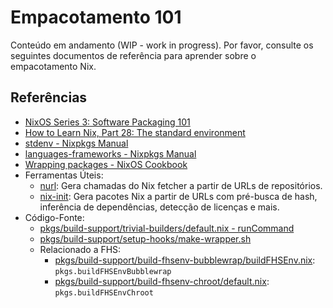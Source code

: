 # Empacotamento 101

Conteúdo em andamento (WIP - work in progress). Por favor, consulte os seguintes
documentos de referência para aprender sobre o empacotamento Nix.

## Referências

- [NixOS Series 3: Software Packaging 101](https://lantian.pub/en/article/modify-computer/nixos-packaging.lantian/)
- [How to Learn Nix, Part 28: The standard environment](https://ianthehenry.com/posts/how-to-learn-nix/the-standard-environment/)
- [stdenv - Nixpkgs Manual](https://github.com/NixOS/nixpkgs/tree/nixos-unstable/doc/stdenv)
- [languages-frameworks - Nixpkgs Manual](https://github.com/NixOS/nixpkgs/tree/nixos-unstable/doc/languages-frameworks)
- [Wrapping packages - NixOS Cookbook](https://wiki.nixos.org/wiki/Nix_Cookbook#Wrapping_packages)
- Ferramentas Úteis:
  - [nurl](https://github.com/nix-community/nurl): Gera chamadas do Nix fetcher a partir
    de URLs de repositórios.
  - [nix-init](https://github.com/nix-community/nix-init): Gera pacotes Nix a partir de
    URLs com pré-busca de hash, inferência de dependências, detecção de licenças e mais.
- Código-Fonte:
  - [pkgs/build-support/trivial-builders/default.nix - runCommand](https://github.com/NixOS/nixpkgs/blob/nixos-25.05/pkgs/build-support/trivial-builders/default.nix#L21-L49)
  - [pkgs/build-support/setup-hooks/make-wrapper.sh](https://github.com/NixOS/nixpkgs/blob/nixos-25.05/pkgs/build-support/setup-hooks/make-wrapper.sh)
  - Relacionado a FHS:
    - [pkgs/build-support/build-fhsenv-bubblewrap/buildFHSEnv.nix](https://github.com/NixOS/nixpkgs/blob/nixos-25.05/pkgs/build-support/build-fhsenv-bubblewrap/buildFHSEnv.nix):
      `pkgs.buildFHSEnvBubblewrap`
    - [pkgs/build-support/build-fhsenv-chroot/default.nix](https://github.com/NixOS/nixpkgs/blob/nixos-25.05/pkgs/build-support/build-fhsenv-bubblewrap/buildFHSEnv.nix):
      `pkgs.buildFHSEnvChroot`
